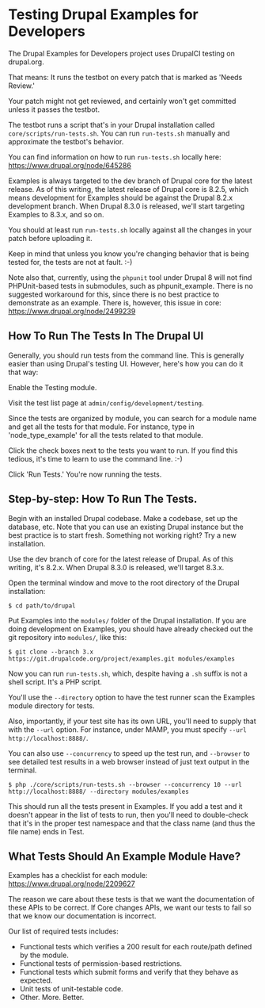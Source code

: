 Testing Drupal Examples for Developers
======================================

The Drupal Examples for Developers project uses DrupalCI testing on drupal.org.

That means: It runs the testbot on every patch that is marked as 'Needs Review.'

Your patch might not get reviewed, and certainly won't get committed unless it
passes the testbot.

The testbot runs a script that's in your Drupal installation called
`core/scripts/run-tests.sh`. You can run `run-tests.sh` manually and approximate
the testbot's behavior.

You can find information on how to run `run-tests.sh` locally here:
https://www.drupal.org/node/645286

Examples is always targeted to the dev branch of Drupal core for the latest
release. As of this writing, the latest release of Drupal core is 8.2.5, which
means development for Examples should be against the Drupal 8.2.x development
branch. When Drupal 8.3.0 is released, we'll start targeting Examples to 8.3.x,
and so on.

You should at least run `run-tests.sh` locally against all the changes in your
patch before uploading it.

Keep in mind that unless you know you're changing behavior that is being tested
for, the tests are not at fault. :-)

Note also that, currently, using the `phpunit` tool under Drupal 8 will not find
PHPUnit-based tests in submodules, such as phpunit_example. There is no
suggested workaround for this, since there is no best practice to demonstrate as
an example. There is, however, this issue in core:
https://www.drupal.org/node/2499239

How To Run The Tests In The Drupal UI
-------------------------------------

Generally, you should run tests from the command line. This is generally easier
than using Drupal's testing UI. However, here's how you can do it that way:

Enable the Testing module.

Visit the test list page at `admin/config/development/testing`.

Since the tests are organized by module, you can search for a module name and
get all the tests for that module. For instance, type in 'node_type_example' for
all the tests related to that module.

Click the check boxes next to the tests you want to run. If you find this
tedious, it's time to learn to use the command line. :-)

Click 'Run Tests.' You're now running the tests.

Step-by-step: How To Run The Tests.
-----------------------------------

Begin with an installed Drupal codebase. Make a codebase, set up the database,
etc. Note that you can use an existing Drupal instance but the best practice is
to start fresh. Something not working right? Try a new installation.

Use the dev branch of core for the latest release of Drupal. As of this writing,
it's 8.2.x. When Drupal 8.3.0 is released, we'll target 8.3.x.

Open the terminal window and move to the root directory of the Drupal
installation:

	$ cd path/to/drupal

Put Examples into the `modules/` folder of the Drupal installation. If you are
doing development on Examples, you should have already checked out the git
repository into `modules/`, like this:

	$ git clone --branch 3.x https://git.drupalcode.org/project/examples.git modules/examples

Now you can run `run-tests.sh`, which, despite having a `.sh` suffix is not a
shell script. It's a PHP script.

You'll use the `--directory` option to have the test runner scan the Examples
module directory for tests.

Also, importantly, if your test site has its own URL, you'll need to supply that
with the `--url` option. For instance, under MAMP, you must specify
`--url http://localhost:8888/`.

You can also use `--concurrency` to speed up the test run, and `--browser` to
see detailed test results in a web browser instead of just text output in the
terminal.

	$ php ./core/scripts/run-tests.sh --browser --concurrency 10 --url http://localhost:8888/ --directory modules/examples

This should run all the tests present in Examples. If you add a test and it
doesn't appear in the list of tests to run, then you'll need to double-check
that it's in the proper test namespace and that the class name (and thus the
file name) ends in Test.

What Tests Should An Example Module Have?
------------------------------------------

Examples has a checklist for each module:
https://www.drupal.org/node/2209627

The reason we care about these tests is that we want the documentation
of these APIs to be correct. If Core changes APIs, we want our tests to
fail so that we know our documentation is incorrect.

Our list of required tests includes:
* Functional tests which verifies a 200 result for each route/path defined by
    the module.
* Functional tests of permission-based restrictions.
* Functional tests which submit forms and verify that they behave as
    expected.
* Unit tests of unit-testable code.
* Other. More. Better.
